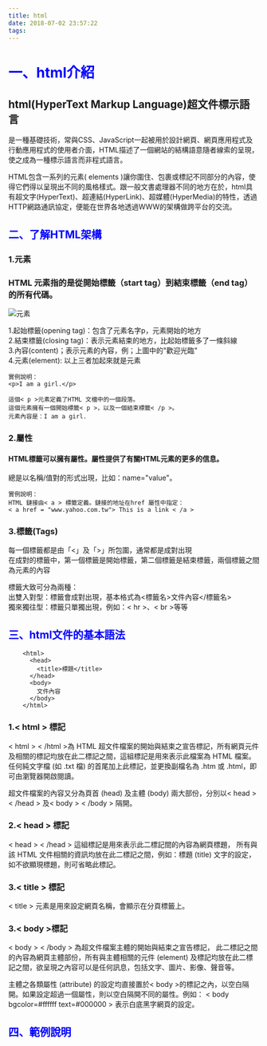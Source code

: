 ```yaml
---
title: html
date: 2018-07-02 23:57:22
tags:
---
```

# <font color="blue">一、html介紹</font>
## html(HyperText Markup Language)超文件標示語言

是一種基礎技術，常與CSS、JavaScript一起被用於設計網頁、網頁應用程式及行動應用程式的使用者介面，HTML描述了一個網站的結構語意隨者線索的呈現，使之成為一種標示語言而非程式語言。

HTML包含一系列的元素( elements )讓你圍住、包裹或標記不同部分的內容，使得它們得以呈現出不同的風格樣式。跟一般文書處理器不同的地方在於，html具有超文字(HyperText)、超連結(HyperLink)、超媒體(HyperMedia)的特性，透過HTTP網路通訊協定，便能在世界各地透過WWW的架構做跨平台的交流。

## <font color="blue">二、了解HTML架構</font>
### 1.元素
### HTML 元素指的是從開始標籤（start tag）到結束標籤（end tag）的所有代碼。
![元素](/html/元素.jpg)

1.起始標籤(opening tag)：包含了元素名字p，元素開始的地方<br>
2.結束標籤(closing tag)：表示元素結束的地方，比起始標籤多了一條斜線<br>
3.內容(content)；表示元素的內容，例；上圖中的"歡迎光臨"<br>
4.元素(element): 以上三者加起來就是元素
```    
實例說明：
<p>I am a girl.</p>

這個< p >元素定義了HTML 文檔中的一個段落。
這個元素擁有一個開始標籤< p >，以及一個結束標籤< /p >。
元素內容是：I am a girl.
```
### 2.屬性
#### HTML標籤可以擁有屬性。屬性提供了有關HTML元素的更多的信息。
總是以名稱/值對的形式出現，比如：name="value"。<br>
```
實例說明：
HTML 鏈接由< a > 標籤定義。鏈接的地址在href 屬性中指定：
< a href = "www.yahoo.com.tw"> This is a link < /a >
```
### 3.標籤(Tags)
每一個標籤都是由「<」及「>」所包圍，通常都是成對出現<br>
在成對的標籤中，第一個標籤是開始標籤，第二個標籤是結束標籤，兩個標籤之間為元素的內容<br>

標籤大致可分為兩種：<br>
出雙入對型：標籤會成對出現，基本格式為<標籤名>文件內容</標籤名><br>
獨來獨往型：標籤只單獨出現，例如：< hr >、< br >等等<br>

## <font color="blue">三、html文件的基本語法</font>
```
    <html> 
      <head> 
        <title>標題</title>
      </head>
      <body>
        文件內容
      </body>
    </html> 
```
### 1.< html > 標記
< html > < /html >為 HTML 超文件檔案的開始與結束之宣告標記，所有網頁元件及相關的標記均放在此二標記之間，這組標記是用來表示此檔案為 HTML 檔案。
任何純文字檔 (如 .txt 檔) 的首尾加上此標記，並更換副檔名為 .htm 或 .html，即可由瀏覽器開啟閱讀。

超文件檔案的內容又分為頁首 (head) 及主體 (body) 兩大部份，分別以< head > < /head > 及< body > < /body > 隔開。
### 2.< head > 標記
< head > < /head > 這組標記是用來表示此二標記間的內容為網頁標題， 所有與該 HTML 文件相關的資訊均放在此二標記之間，例如：標題 (title) 文字的設定，如不欲顯現標題，則可省略此標記。
### 3.< title > 標記
< title > 元素是用來設定網頁名稱，會顯示在分頁標籤上。
### 3.< body >標記
< body > < /body > 為超文件檔案主體的開始與結束之宣告標記， 此二標記之間的內容為網頁主體部份，所有與主體相關的元件 (element) 及標記均放在此二標記之間，欲呈現之內容可以是任何訊息，包括文字、圖片、影像、聲音等。

主體之各類屬性 (attribute) 的設定均直接置於< body >的標記之內，以空白隔開。如果設定超過一個屬性，則以空白隔開不同的屬性。例如： < body  bgcolor=#ffffff  text=#000000 > 表示白底黑字網頁的設定。

## <font color="blue">四、範例說明</font>